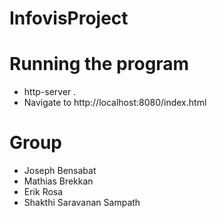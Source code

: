 # InfovisProject

# Running the program
 - http-server .
 - Navigate to http://localhost:8080/index.html

# Group
 - Joseph Bensabat
 - Mathias Brekkan
 - Erik Rosa
 - Shakthi Saravanan Sampath